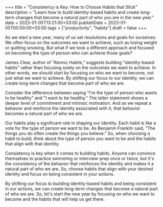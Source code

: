 +++
title = "Consistency is Key: How to Choose Habits that Stick"
description = "Learn how to build identity-based habits and create long-term changes that become a natural part of who you are in the new year."
date = 2023-01-05T13:21:00+03:00
publishDate = 2023-01-05T00:00:00+03:00
tags = ["productivity", "habits"]
draft = false
+++

As we start a new year, many of us set resolutions and goals for ourselves. We often focus on the outcomes we want to achieve, such as losing weight or quitting smoking. But what if we took a different approach and focused on becoming the type of person who can achieve those goals?

James Clear, author of "Atomic Habits," suggests building "identity-based habits" rather than focusing solely on the outcomes we want to achieve.  In other words, we should start by focusing on who we want to become, not just what we want to achieve.  By shifting our focus to our identity, we can create long-term changes that become part of who we are.

Consider the difference between saying "I'm the type of person who wants to be healthy" and "I want to be healthy." The latter statement shows a deeper level of commitment and intrinsic motivation.  And as we repeat a behavior and reinforce the identity associated with it, that behavior becomes a natural part of who we are.

Our habits play a significant role in shaping our identity.  Each habit is like a vote for the type of person we want to be.  As Benjamin Franklin said, "The things you do often create the things you believe." So, when choosing a habit to build, think about the type of person you want to be and the habits that align with that identity.

Consistency is key when it comes to building habits.  Anyone can convince themselves to practice swimming or interview-prep once or twice, but it's the consistency of the behavior that reinforces the identity and makes it a natural part of who we are.  So, choose habits that align with your desired identity and focus on being consistent in your actions.

By shifting our focus to building identity-based habits and being consistent in our actions, we can create long-term changes that become a natural part of who we are.  So, let's start the new year by focusing on who we want to become and the habits that will help us get there.
